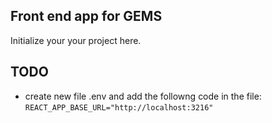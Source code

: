 ## Front end app for GEMS
Initialize your your project here.
## TODO
- create new file .env and add the followng code in the file:
`REACT_APP_BASE_URL="http://localhost:3216"`